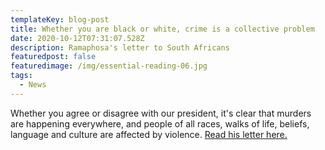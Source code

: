 ```yaml
---
templateKey: blog-post
title: Whether you are black or white, crime is a collective problem
date: 2020-10-12T07:31:07.528Z
description: Ramaphosa's letter to South Africans
featuredpost: false
featuredimage: /img/essential-reading-06.jpg
tags:
  - News
---
```

Whether you agree or disagree with our president, it's clear that murders are happening everywhere, and people of all races, walks of life, beliefs, language and culture are affected by violence. [Read his letter here.](https://www.iol.co.za/news/opinion/from-the-presidents-desk-farm-killings-just-like-all-other-murders-are-criminal-acts-d934e376-9418-48cb-bbfa-d0974c20c558)